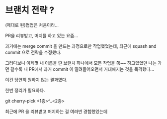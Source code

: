 # 브랜치 전략 ?

(제대로 된)협업은 처음이라...

PR을 리뷰받고, 머지를 하고 있는 요즘...

과거에는 merge commit 을 만드는 과정으로만 작업했었는데, 최근에 squash and commit 으로 전략을 수정했다. 

그러다보니 이제껏 내 이름을 딴 브랜치 하나에서 모든 작업을 쭉~~ 하고있었던 나는 가면 갈수록 내 PR에서 과거 commit 이 딸려들어오면서 거대해지는 것을 목격했다...

이건 당연히 원하지 않는 결과였다.

한번 정리가 필요하다.



git cherry-pick <1층>^..<2층>

최근에 PR 을 리뷰받고 머지하는 걸 여러번 경험했었는데
